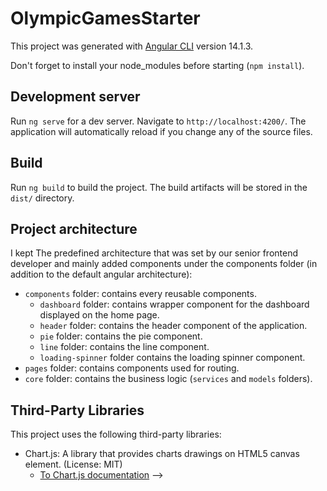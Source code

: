 # OlympicGamesStarter

This project was generated with [Angular CLI](https://github.com/angular/angular-cli) version 14.1.3.

Don't forget to install your node_modules before starting (`npm install`).

## Development server

Run `ng serve` for a dev server. Navigate to `http://localhost:4200/`. The application will automatically reload if you change any of the source files.

## Build

Run `ng build` to build the project. The build artifacts will be stored in the `dist/` directory.

## Project architecture

I kept The predefined architecture that was set by our senior frontend developer and mainly added components under the components folder (in addition to the default angular architecture):

- `components` folder: contains every reusable components.
  - `dashboard` folder: contains wrapper component for the dashboard displayed on the home page.
  - `header` folder: contains the header component of the application.
  - `pie` folder: contains the pie component.
  - `line` folder: contains the line component.
  - `loading-spinner` folder contains the loading spinner component.
- `pages` folder: contains components used for routing.
- `core` folder: contains the business logic (`services` and `models` folders).

## Third-Party Libraries

This project uses the following third-party libraries:

- Chart.js: A library that provides charts drawings on HTML5 canvas element. (License: MIT)
  - [To Chart.js documentation](https://www.chartjs.org/docs/latest/) -->


